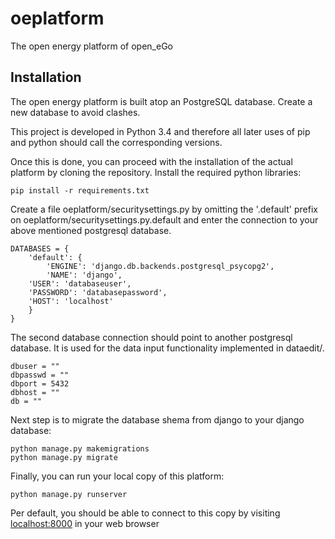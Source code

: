 # oeplatform
The open energy platform of open_eGo

## Installation

The open energy platform is built atop an PostgreSQL database. Create a new database to avoid clashes.

This project is developed in Python 3.4 and therefore all later uses of pip and python should call the corresponding versions.  

Once this is done, you can proceed with the installation of the actual platform by cloning the repository. Install the required python libraries:

    pip install -r requirements.txt

Create a file oeplatform/securitysettings.py by omitting the '.default' prefix on oeplatform/securitysettings.py.default and enter the connection to your above mentioned postgresql database.

    DATABASES = {
        'default': {
            'ENGINE': 'django.db.backends.postgresql_psycopg2',
            'NAME': 'django',
    	'USER': 'databaseuser',
    	'PASSWORD': 'databasepassword',
    	'HOST': 'localhost'                      
    	}
    }

The second database connection should point to another postgresql database. It is used for the data input functionality implemented in dataedit/.

    dbuser = ""
    dbpasswd = ""
    dbport = 5432
    dbhost = ""
    db = ""

Next step is to migrate the database shema from django to your django database:

    python manage.py makemigrations
    python manage.py migrate
  
Finally, you can run your local copy of this platform:

    python manage.py runserver
    
Per default, you should be able to connect to this copy by visiting [localhost:8000](http://localhost:8000) in your web browser
